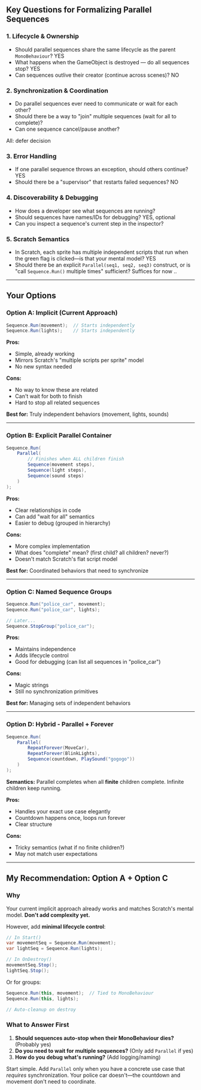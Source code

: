 ﻿## Key Questions for Formalizing Parallel Sequences

### 1. **Lifecycle & Ownership**
- Should parallel sequences share the same lifecycle as the parent `MonoBehaviour`? YES
- What happens when the GameObject is destroyed — do all sequences stop? YES
- Can sequences outlive their creator (continue across scenes)? NO

### 2. **Synchronization & Coordination**
- Do parallel sequences ever need to communicate or wait for each other?
- Should there be a way to "join" multiple sequences (wait for all to complete)?
- Can one sequence cancel/pause another?

All: defer decision

### 3. **Error Handling**
- If one parallel sequence throws an exception, should others continue? YES
- Should there be a "supervisor" that restarts failed sequences? NO

### 4. **Discoverability & Debugging**
- How does a developer see what sequences are running?
- Should sequences have names/IDs for debugging? YES, optional
- Can you inspect a sequence's current step in the inspector?

### 5. **Scratch Semantics**
- In Scratch, each sprite has multiple independent scripts that run when the green flag is clicked—is that your mental model? YES
- Should there be an explicit `Parallel(seq1, seq2, seq3)` construct, or is "call `Sequence.Run()` multiple times" sufficient? Suffices for now ..

---

## Your Options

### **Option A: Implicit (Current Approach)**
```csharp
Sequence.Run(movement);  // Starts independently
Sequence.Run(lights);    // Starts independently
```


**Pros:**
- Simple, already working
- Mirrors Scratch's "multiple scripts per sprite" model
- No new syntax needed

**Cons:**
- No way to know these are related
- Can't wait for both to finish
- Hard to stop all related sequences

**Best for:** Truly independent behaviors (movement, lights, sounds)

---

### **Option B: Explicit Parallel Container**
```csharp
Sequence.Run(
    Parallel(
        // Finishes when ALL children finish
        Sequence(movement steps),
        Sequence(light steps),
        Sequence(sound steps)
    )
);
```


**Pros:**
- Clear relationships in code
- Can add "wait for all" semantics
- Easier to debug (grouped in hierarchy)

**Cons:**
- More complex implementation
- What does "complete" mean? (first child? all children? never?)
- Doesn't match Scratch's flat script model

**Best for:** Coordinated behaviors that need to synchronize

---

### **Option C: Named Sequence Groups**
```csharp
Sequence.Run("police_car", movement);
Sequence.Run("police_car", lights);

// Later...
Sequence.StopGroup("police_car");
```


**Pros:**
- Maintains independence
- Adds lifecycle control
- Good for debugging (can list all sequences in "police_car")

**Cons:**
- Magic strings
- Still no synchronization primitives

**Best for:** Managing sets of independent behaviors

---

### **Option D: Hybrid - Parallel + Forever**
```csharp
Sequence.Run(
    Parallel(
        RepeatForever(MoveCar),
        RepeatForever(BlinkLights),
        Sequence(countdown, PlaySound("gogogo"))
    )
);
```


**Semantics:** Parallel completes when all **finite** children complete. Infinite children keep running.

**Pros:**
- Handles your exact use case elegantly
- Countdown happens once, loops run forever
- Clear structure

**Cons:**
- Tricky semantics (what if no finite children?)
- May not match user expectations

---

## My Recommendation: **Option A + Option C**

### Why
Your current implicit approach already works and matches Scratch's mental model. **Don't add complexity yet.**

However, add **minimal lifecycle control**:

```csharp
// In Start()
var movementSeq = Sequence.Run(movement);
var lightSeq = Sequence.Run(lights);

// In OnDestroy()
movementSeq.Stop();
lightSeq.Stop();
```


Or for groups:
```csharp
Sequence.Run(this, movement);  // Tied to MonoBehaviour
Sequence.Run(this, lights);

// Auto-cleanup on destroy
```


### What to Answer First
1. **Should sequences auto-stop when their MonoBehaviour dies?** (Probably yes)
2. **Do you need to wait for multiple sequences?** (Only add `Parallel` if yes)
3. **How do you debug what's running?** (Add logging/naming)

Start simple. Add `Parallel` only when you have a concrete use case that *requires* synchronization. Your police car doesn't—the countdown and movement don't need to coordinate.
